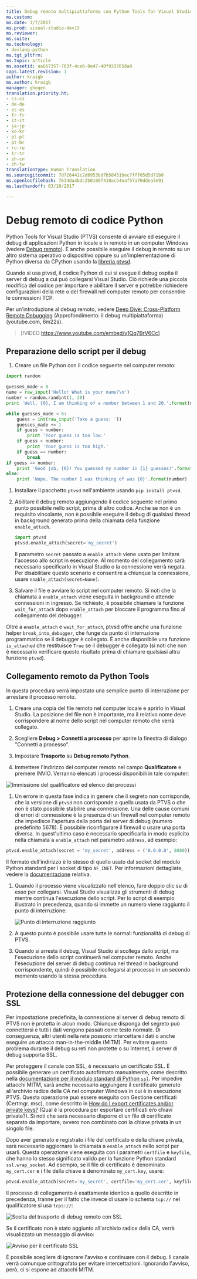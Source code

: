 ```yaml
---
title: Debug remoto multipiattaforma con Python Tools for Visual Studio | Microsoft Docs
ms.custom: 
ms.date: 3/7/2017
ms.prod: visual-studio-dev15
ms.reviewer: 
ms.suite: 
ms.technology:
- devlang-python
ms.tgt_pltfrm: 
ms.topic: article
ms.assetid: aa667357-763f-4ce6-8e47-48f9337658a8
caps.latest.revision: 1
author: kraigb
ms.author: kraigb
manager: ghogen
translation.priority.ht:
- cs-cz
- de-de
- es-es
- fr-fr
- it-it
- ja-jp
- ko-kr
- pl-pl
- pt-br
- ru-ru
- tr-tr
- zh-cn
- zh-tw
translationtype: Human Translation
ms.sourcegitcommit: 7d726441c2d6953bd7b50451bec7fff05d5d71b0
ms.openlocfilehash: 7634da4bdc2b0186f410acb4eaf57a70ddea3e91
ms.lasthandoff: 03/10/2017

---
```


# <a name="remotely-debugging-python-code"></a>Debug remoto di codice Python

Python Tools for Visual Studio (PTVS) consente di avviare ed eseguire il debug di applicazioni Python in locale e in remoto in un computer Windows (vedere [Debug remoto](../debugger/remote-debugging.md)). È anche possibile eseguire il debug in remoto su un altro sistema operativo o dispositivo oppure su un'implementazione di Python diversa da CPython usando la [libreria ptvsd](https://pypi.python.org/pypi/ptvsd).

Quando si usa ptvsd, il codice Python di cui si esegue il debug ospita il server di debug a cui può collegarsi Visual Studio. Ciò richiede una piccola modifica del codice per importare e abilitare il server e potrebbe richiedere configurazioni della rete o del firewall nel computer remoto per consentire le connessioni TCP.

Per un'introduzione al debug remoto, vedere [Deep Dive: Cross-Platform Remote Debugging](https://youtu.be/y1Qq7BrV6Cc) (Approfondimento: il debug multipiattaforma) (youtube.com, 6m22s).

> [!VIDEO https://www.youtube.com/embed/y1Qq7BrV6Cc]

## <a name="preparing-the-script-for-debugging"></a>Preparazione dello script per il debug

1. Creare un file Python con il codice seguente nel computer remoto:

  ```python
  import random

  guesses_made = 0
  name = raw_input('Hello! What is your name?\n')
  number = random.randint(1, 20)
  print 'Well, {0}, I am thinking of a number between 1 and 20.'.format(name)

  while guesses_made < 6:
      guess = int(raw_input('Take a guess: '))
      guesses_made += 1
      if guess < number:
          print 'Your guess is too low.'
      if guess > number:
          print 'Your guess is too high.'
      if guess == number:
          break
  if guess == number:
      print 'Good job, {0}! You guessed my number in {1} guesses!'.format(name, guesses_made)
  else:
      print 'Nope. The number I was thinking of was {0}'.format(number)
  ```
 
1. Installare il pacchetto `ptvsd` nell'ambiente usando `pip install ptvsd`.

1. Abilitare il debug remoto aggiungendo il codice seguente nel primo punto possibile nello script, prima di altro codice. Anche se non è un requisito vincolante, non è possibile eseguire il debug di qualsiasi thread in background generato prima della chiamata della funzione `enable_attach`.

   ```python
   import ptvsd
   ptvsd.enable_attach(secret='my_secret')
   ```

   Il parametro `secret` passato a `enable_attach` viene usato per limitare l'accesso allo script in esecuzione. Al momento del collegamento sarà necessario specificarlo in Visual Studio o la connessione verrà negata. Per disabilitare questo scenario e consentire a chiunque la connessione, usare `enable_attach(secret=None)`.

1. Salvare il file e avviare lo script nel computer remoto. Si noti che la chiamata a `enable_attach` viene eseguita in background e attende connessioni in ingresso. Se richiesto, è possibile chiamare la funzione `wait_for_attach` dopo `enable_attach` per bloccare il programma fino al collegamento del debugger.

Oltre a `enable_attach` e `wait_for_attach`, ptvsd offre anche una funzione helper `break_into_debugger`, che funge da punto di interruzione programmatico se il debugger è collegato. È anche disponibile una funzione `is_attached` che restituisce `True` se il debugger è collegato (si noti che non è necessario verificare questo risultato prima di chiamare qualsiasi altra funzione `ptvsd`).

## <a name="attaching-remotely-from-python-tools"></a>Collegamento remoto da Python Tools

In questa procedura verrà impostato una semplice punto di interruzione per arrestare il processo remoto.

1. Creare una copia del file remoto nel computer locale e aprirlo in Visual Studio. La posizione del file non è importante, ma il relativo nome deve corrispondere al nome dello script nel computer remoto che verrà collegato.

1. Scegliere **Debug > Connetti a processo** per aprire la finestra di dialogo "Connetti a processo".

1. Impostare **Trasporto** su **Debug remoto Python**.

1. Immettere l'indirizzo del computer remoto nel campo **Qualificatore** e premere INVIO. Verranno elencati i processi disponibili in tale computer:

![Immissione del qualificatore ed elenco dei processi](media/remote-debugging-qualifier.png)

1. Un errore in questa fase indica in genere che il segreto non corrisponde, che la versione di `ptvsd` non corrisponde a quella usata da PTVS o che non è stato possibile stabilire una connessione. Una delle cause comuni di errori di connessione è la presenza di un firewall nel computer remoto che impedisce l'apertura della porta del server di debug (numero predefinito 5678). È possibile riconfigurare il firewall o usare una porta diversa. In quest'ultimo caso è necessario specificarla in modo esplicito nella chiamata a `enable_attach` nel parametro `address`, ad esempio:

  ```python
  ptvsd.enable_attach(secret = 'my_secret', address = ('0.0.0.0', 8080))
  ```

  Il formato dell'indirizzo è lo stesso di quello usato dal socket del modulo Python standard per i socket di tipo `AF_INET`. Per informazioni dettagliate, vedere la [documentazione](http://docs.python.org/3/library/socket.html#socket-families) relativa. 

1. Quando il processo viene visualizzato nell'elenco, fare doppio clic su di esso per collegarsi. Visual Studio visualizza gli strumenti di debug mentre continua l'esecuzione dello script. Per lo script di esempio illustrato in precedenza, quando si immette un numero viene raggiunto il punto di interruzione:

    ![Punto di interruzione raggiunto](media/remote-debugging-breakpoint-hit.png)

1. A questo punto è possibile usare tutte le normali funzionalità di debug di PTVS. 

1. Quando si arresta il debug, Visual Studio si scollega dallo script, ma l'esecuzione dello script continuerà nel computer remoto. Anche l'esecuzione del server di debug continua nel thread in background corrispondente, quindi è possibile ricollegarsi al processo in un secondo momento usando la stessa procedura.


## <a name="securing-the-debugger-connection-with-ssl"></a>Protezione della connessione del debugger con SSL

Per impostazione predefinita, la connessione al server di debug remoto di PTVS non è protetta in alcun modo. Chiunque disponga del segreto può connettersi e tutti i dati vengono passati come testo normale. Di conseguenza, altri utenti nella rete possono intercettare i dati o anche eseguire un attacco man-in-the-middle (MITM). Per evitare questo problema durante il debug su reti non protette o su Internet, il server di debug supporta SSL. 

Per proteggere il canale con SSL, è necessario un certificato SSL. È possibile generare un certificato autofirmato manualmente, come descritto nella [documentazione per il modulo standard di Python `ssl`](http://docs.python.org/3/library/ssl.html#self-signed-certificates). Per impedire attacchi MITM, sarà anche necessario aggiungere il certificato generato all'archivio radice della CA nel computer Windows in cui è in esecuzione PTVS. Questa operazione può essere eseguita con Gestione certificati (Certmgr. msc), come descritto in [How do I export certificates and/or private keys?](https://answers.microsoft.com/en-us/windows/forum/windows_10-security/how-do-i-export-certificates-andor-private-keys/7722900a-e848-4076-bc50-9e2f5e3c66ac) (Qual è la procedura per esportare certificati e/o chiavi private?). Si noti che sarà necessario disporre di un file di certificato separato da importare, ovvero non combinato con la chiave privata in un singolo file. 

Dopo aver generato e registrato i file del certificato e della chiave privata, sarà necessario aggiornare la chiamata a `enable_attach` nello script per usarli. Questa operazione viene eseguita con i parametri `certfile` e `keyfile`, che hanno lo stesso significato valido per la funzione Python standard `ssl.wrap_socket`. Ad esempio, se il file di certificato è denominato `my_cert.cer` e i file della chiave è denominato `my_cert.key`, usare: 

```python
ptvsd.enable_attach(secret='my_secret', certfile='my_cert.cer', keyfile='my_cert.key')
```

Il processo di collegamento è esattamente identico a quello descritto in precedenza, tranne per il fatto che invece di usare lo schema `tcp://` nel qualificatore si usa `tcps://`: 

![Scelta del trasporto di debug remoto con SSL](media/remote-debugging-qualifier-ssl.png)

Se il certificato non è stato aggiunto all'archivio radice della CA, verrà visualizzato un messaggio di avviso: 

![Avviso per il certificato SSL](media/remote-debugging-ssl-warning.png)

È possibile scegliere di ignorare l'avviso e continuare con il debug. Il canale verrà comunque crittografato per evitare intercettazioni. Ignorando l'avviso, però, ci si espone ad attacchi MITM.

